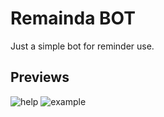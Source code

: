 # Remainda BOT
Just a simple bot for reminder use.<br>

## Previews

![help](https://i.imgur.com/wXnudqG.jpg)
![example](https://i.imgur.com/ifEx0KH.jpg)